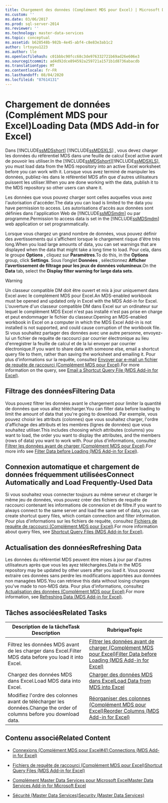 ```yaml
---
title: Chargement des données (Complément MDS pour Excel) | Microsoft Docs
ms.custom: ''
ms.date: 03/06/2017
ms.prod: sql-server-2014
ms.reviewer: ''
ms.technology: master-data-services
ms.topic: conceptual
ms.assetid: b628548b-982b-4e45-abf4-c8e83e3ab1c2
author: lrtoyou1223
ms.author: lle
ms.openlocfilehash: c01bbbc90fcc68c3de976332721b69ad26e606e3
ms.sourcegitcommit: ad4d92dce894592a259721a1571b1d8736abacdb
ms.translationtype: MT
ms.contentlocale: fr-FR
ms.lasthandoff: 08/04/2020
ms.locfileid: "87614131"
---
```

# <a name="loading-data-mds-add-in-for-excel"></a><span data-ttu-id="327c6-102">Chargement de données (Complément MDS pour Excel)</span><span class="sxs-lookup"><span data-stu-id="327c6-102">Loading Data (MDS Add-in for Excel)</span></span>
  <span data-ttu-id="327c6-103">Dans [!INCLUDE[ssMDSshort](../../includes/ssmdsshort-md.md)] [!INCLUDE[ssMDSXLS](../../includes/ssmdsxls-md.md)] , vous devez charger les données du référentiel MDS dans une feuille de calcul Excel active avant de pouvoir les utiliser.</span><span class="sxs-lookup"><span data-stu-id="327c6-103">In the [!INCLUDE[ssMDSshort](../../includes/ssmdsshort-md.md)][!INCLUDE[ssMDSXLS](../../includes/ssmdsxls-md.md)], you must load data from the MDS repository into an active Excel worksheet before you can work with it.</span></span> <span data-ttu-id="327c6-104">Lorsque vous avez terminé de manipuler les données, publiez-les dans le référentiel MDS afin que d'autres utilisateurs puissent les utiliser.</span><span class="sxs-lookup"><span data-stu-id="327c6-104">When you are done working with the data, publish it to the MDS repository so other users can share it.</span></span>  
  
 <span data-ttu-id="327c6-105">Les données que vous pouvez charger sont celles auquelles vous avez l'autorisation d'accéder.</span><span class="sxs-lookup"><span data-stu-id="327c6-105">The data you can load is limited to the data you have permission to access.</span></span> <span data-ttu-id="327c6-106">Les autorisations d'accès aux données sont définies dans l'application Web de [!INCLUDE[ssMDSmdm](../../includes/ssmdsmdm-md.md)] ou par programme.</span><span class="sxs-lookup"><span data-stu-id="327c6-106">Permission to access data is set in the [!INCLUDE[ssMDSmdm](../../includes/ssmdsmdm-md.md)] web application or set programmatically.</span></span>  
  
 <span data-ttu-id="327c6-107">Lorsque vous chargez un grand nombre de données, vous pouvez définir des avertissements qui s'affichent lorsque le chargement risque d'être très long.</span><span class="sxs-lookup"><span data-stu-id="327c6-107">When you load large amounts of data, you can set warnings that are displayed when the data that might take a long time to load.</span></span> <span data-ttu-id="327c6-108">Pour cela, dans le groupe **Options** , cliquez sur **Paramètres**.</span><span class="sxs-lookup"><span data-stu-id="327c6-108">To do this, in the **Options** group, click **Settings**.</span></span> <span data-ttu-id="327c6-109">Sous l’onglet **Données** , sélectionnez **Afficher l’avertissement de filtrage pour les jeux de données volumineux**.</span><span class="sxs-lookup"><span data-stu-id="327c6-109">On the **Data** tab, select the **Display filter warning for large data sets**.</span></span>  
  
> [!WARNING]  
>  <span data-ttu-id="327c6-110">Un classeur compatible DM doit être ouvert et mis à jour uniquement dans Excel avec le complément MDS pour Excel.</span><span class="sxs-lookup"><span data-stu-id="327c6-110">An MDS-enabled workbook must be opened and updated only in Excel with the MDS Add-in for Excel.</span></span> <span data-ttu-id="327c6-111">L'ouverture d'un classeur compatible DM dans Excel sur un ordinateur sur lequel le complément MDS Excel n'est pas installé n'est pas prise en charge et peut endommager le fichier du classeur.</span><span class="sxs-lookup"><span data-stu-id="327c6-111">Opening an MDS-enabled workbook in Excel on a computer in which the MDS Excel Add-in is not installed is not supported, and could cause corruption of the workbook file.</span></span> <span data-ttu-id="327c6-112">Si vous souhaitez partager des données avec une autre personne, envoyez-lui un fichier de requête de raccourci par courrier électronique au lieu d'enregistrer la feuille de calcul et de la lui envoyer par courrier électronique.</span><span class="sxs-lookup"><span data-stu-id="327c6-112">If you want to share data with someone else, email a shortcut query file to them, rather than saving the worksheet and emailing it.</span></span> <span data-ttu-id="327c6-113">Pour plus d’informations sur la requête, consultez [Envoyer par e-mail un fichier de requête de raccourci &#40;Complément MDS pour Excel&#41;](email-a-shortcut-query-file-mds-add-in-for-excel.md).</span><span class="sxs-lookup"><span data-stu-id="327c6-113">For more information on the query, see [Email a Shortcut Query File &#40;MDS Add-in for Excel&#41;](email-a-shortcut-query-file-mds-add-in-for-excel.md).</span></span>  
  
## <a name="filtering-data"></a><span data-ttu-id="327c6-114">Filtrage des données</span><span class="sxs-lookup"><span data-stu-id="327c6-114">Filtering Data</span></span>  
 <span data-ttu-id="327c6-115">Vous pouvez filtrer les données avant le chargement pour limiter la quantité de données que vous allez télécharger.</span><span class="sxs-lookup"><span data-stu-id="327c6-115">You can filter data before loading to limit the amount of data that you're going to download.</span></span> <span data-ttu-id="327c6-116">Par exemple, vous pouvez choisir les attributs (colonnes) que vous souhaitez charger, l'ordre d'affichage des attributs et les membres (lignes de données) que vous souhaitez utiliser.</span><span class="sxs-lookup"><span data-stu-id="327c6-116">This includes choosing which attributes (columns) you want to load, the order you want to display the attributes, and the members (rows of data) you want to work with.</span></span> <span data-ttu-id="327c6-117">Pour plus d’informations, consultez [Filtrer les données avant de charger &#40;Complément MDS pour Excel&#41;](filter-data-before-exporting-mds-add-in-for-excel.md).</span><span class="sxs-lookup"><span data-stu-id="327c6-117">For more info see [Filter Data before Loading &#40;MDS Add-in for Excel&#41;](filter-data-before-exporting-mds-add-in-for-excel.md).</span></span>  
  
## <a name="connect-automatically-and-load-frequently-used-data"></a><span data-ttu-id="327c6-118">Connexion automatique et chargement de données fréquemment utilisées</span><span class="sxs-lookup"><span data-stu-id="327c6-118">Connect Automatically and Load Frequently-Used Data</span></span>  
 <span data-ttu-id="327c6-119">Si vous souhaitez vous connecter toujours au même serveur et charger le même jeu de données, vous pouvez créer des fichiers de requête de raccourci contenant les informations de connexion et de filtre.</span><span class="sxs-lookup"><span data-stu-id="327c6-119">If you want to always connect to the same server and load the same set of data, you can create shortcut query files, which contain connection and filter information.</span></span> <span data-ttu-id="327c6-120">Pour plus d’informations sur les fichiers de requête, consultez [Fichiers de requête de raccourci &#40;Complément MDS pour Excel&#41;](shortcut-query-files-mds-add-in-for-excel.md).</span><span class="sxs-lookup"><span data-stu-id="327c6-120">For more information about query files, see [Shortcut Query Files &#40;MDS Add-in for Excel&#41;](shortcut-query-files-mds-add-in-for-excel.md).</span></span>  
  
## <a name="refreshing-data"></a><span data-ttu-id="327c6-121">Actualisation des données</span><span class="sxs-lookup"><span data-stu-id="327c6-121">Refreshing Data</span></span>  
 <span data-ttu-id="327c6-122">Les données du référentiel MDS peuvent être mises à jour par d'autres utilisateurs après que vous les ayez téléchargées.</span><span class="sxs-lookup"><span data-stu-id="327c6-122">Data in the MDS repository may be updated by other users after you load it.</span></span> <span data-ttu-id="327c6-123">Vous pouvez extraire ces données sans perdre les modifications apportées aux données non managées MDS.</span><span class="sxs-lookup"><span data-stu-id="327c6-123">You can retrieve this data without losing changes you've made to non-MDS data.</span></span> <span data-ttu-id="327c6-124">Pour plus d’informations, consultez [Actualisation des données &#40;Complément MDS pour Excel&#41;](refreshing-data-mds-add-in-for-excel.md).</span><span class="sxs-lookup"><span data-stu-id="327c6-124">For more information, see [Refreshing Data &#40;MDS Add-in for Excel&#41;](refreshing-data-mds-add-in-for-excel.md).</span></span>  
  
## <a name="related-tasks"></a><span data-ttu-id="327c6-125">Tâches associées</span><span class="sxs-lookup"><span data-stu-id="327c6-125">Related Tasks</span></span>  
  
|<span data-ttu-id="327c6-126">Description de la tâche</span><span class="sxs-lookup"><span data-stu-id="327c6-126">Task Description</span></span>|<span data-ttu-id="327c6-127">Rubrique</span><span class="sxs-lookup"><span data-stu-id="327c6-127">Topic</span></span>|  
|----------------------|-----------|  
|<span data-ttu-id="327c6-128">Filtrez les données MDS avant de les charger dans Excel.</span><span class="sxs-lookup"><span data-stu-id="327c6-128">Filter MDS data before you load it into Excel.</span></span>|[<span data-ttu-id="327c6-129">Filtrer les données avant de charger &#40;Complément MDS pour Excel&#41;</span><span class="sxs-lookup"><span data-stu-id="327c6-129">Filter Data before Loading &#40;MDS Add-in for Excel&#41;</span></span>](filter-data-before-exporting-mds-add-in-for-excel.md)|  
|<span data-ttu-id="327c6-130">Chargez des données MDS dans Excel.</span><span class="sxs-lookup"><span data-stu-id="327c6-130">Load MDS data into Excel.</span></span>|[<span data-ttu-id="327c6-131">Charger des données MDS dans Excel</span><span class="sxs-lookup"><span data-stu-id="327c6-131">Load Data from MDS into Excel</span></span>](export-data-to-excel-from-master-data-services.md)|  
|<span data-ttu-id="327c6-132">Modifiez l'ordre des colonnes avant de télécharger les données.</span><span class="sxs-lookup"><span data-stu-id="327c6-132">Change the order of columns before you download data.</span></span>|[<span data-ttu-id="327c6-133">Réorganiser des colonnes &#40;Complément MDS pour Excel&#41;</span><span class="sxs-lookup"><span data-stu-id="327c6-133">Reorder Columns &#40;MDS Add-in for Excel&#41;</span></span>](reorder-columns-mds-add-in-for-excel.md)|  
  
## <a name="related-content"></a><span data-ttu-id="327c6-134">Contenu associé</span><span class="sxs-lookup"><span data-stu-id="327c6-134">Related Content</span></span>  
  
-   [<span data-ttu-id="327c6-135">Connexions &#40;Complément MDS pour Excel#41;</span><span class="sxs-lookup"><span data-stu-id="327c6-135">Connections &#40;MDS Add-in for Excel&#41;</span></span>](connections-mds-add-in-for-excel.md)  
  
-   [<span data-ttu-id="327c6-136">Fichiers de requête de raccourci &#40;Complément MDS pour Excel&#41;</span><span class="sxs-lookup"><span data-stu-id="327c6-136">Shortcut Query Files &#40;MDS Add-in for Excel&#41;</span></span>](shortcut-query-files-mds-add-in-for-excel.md)  
  
-   [<span data-ttu-id="327c6-137">Complément Master Data Services pour Microsoft Excel</span><span class="sxs-lookup"><span data-stu-id="327c6-137">Master Data Services Add-in for Microsoft Excel</span></span>](master-data-services-add-in-for-microsoft-excel.md)  
  
-   [<span data-ttu-id="327c6-138">Sécurité &#40;Master Data Services&#41;</span><span class="sxs-lookup"><span data-stu-id="327c6-138">Security &#40;Master Data Services&#41;</span></span>](../security-master-data-services.md)  
  
  
